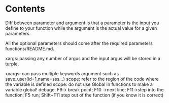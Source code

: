 # Contents
Diff between parameter and argument is that a parameter is the input you define to your function while the argument is the actual value for a given parameters. 

All the optional parameters should come after the required parameters functions/README.md.

xargs: passing any number of argus and the input argus will be stored in a turple.

xxargs: can pass multiple keywords argument such as save_user(id=1,name=sss...) 
scope: refer to the region of the code where the variable is defined 
scope: do not use Global in functions to make a variable global! 
debuge: F9-> break point; F10 ->next line; F11->step into the function; F5 run; Shift+F11 step out of the function (if you know it is correct) 
